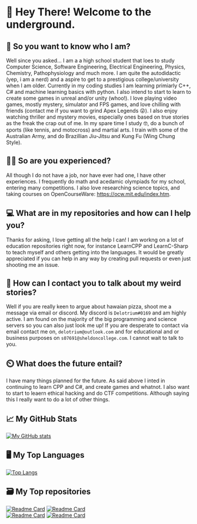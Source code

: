 # 👋 Hey There! Welcome to the underground.

## 🤔 So you want to know who I am?
Well since you asked...
I am a a high school student that loes to study Computer Science, Software Engineering, Electrical Engineering, Physics, Chemistry, Pathophysiology and much more. I am quite the autodidactic (yep, i am a nerd) and a aspire to get to a prestigious college/university when I am older. Currently in my coding studies I am learning primiarly C++, C# and machine learning basics with python. I also intend to start to learn to create some games in unreal and/or unity (whoo!). I love playing video games, mostly mystery, simulator and FPS games, and love chilling with friends (contact me if you want to grind Apex Legends 😜). I also enjoy watching thriller and mystery movies, especially ones based on true stories as the freak the crap out of me. In my spare time I study 🤓, do a bunch of sports (like tennis, and motocross) and martial arts. I train with some of the Australian Army, and do Brazillian Jiu-Jitsu and Kung Fu (Wing Chung Style).

## 👨‍🏭 So are you experienced?

All though I do not have a job, nor have ever had one, I have other experiences. I frequently do math and acedamic olympiads for my school, entering many competitions. I also love researching science topics, and taking courses on  OpenCourseWare: https://ocw.mit.edu/index.htm.

## 💻 What are in my repositories and how can I help you?

Thanks for asking, I love getting all the help I can! I am workng on a lot of education repositories right now, for instance LearnCPP and LearnC-Sharp to teach myself and others getting into the languages. It would be greatly appreciated if you can help in any way by creating pull requests or even just shooting me an issue. 

## 💬 How can I contact you to talk about my weird stories?

Well if you are really keen to argue about hawaian pizza, shoot me a message via email or discord. My discord is  ``Delotrium#0169`` and am highly active. I am found on the majority of the big programming and science servers so you can also just look me up! If you are desperate to contact via email contact me on, ``delotrium@outlook.com`` and for educational and or business purposes on ``s07691@sheldoncollege.com``. I cannot wait to talk to you.

## ⏲️ What does the future entail?

I have many things planned for the future. As said above I inted in continuing to learn CPP and C#, and create games and whatnot. I also want to start to leaern ethical hacking and do CTF competitions. Although saying this I really want to do a lot of other things.

## 📈 My GitHub Stats
[![My GitHub stats](https://github-readme-stats.vercel.app/api?username=delotrium&show_icons=true&theme=github_dark&include_all_commits=true&hide_title=true)](https://github.com/anuraghazra/github-readme-stats)

## 🖥️ My Top Languages
[![Top Langs](https://github-readme-stats.vercel.app/api/top-langs/?username=delotrium&show_icons=true&theme=github_dark&hide_title=true)](https://github.com/anuraghazra/github-readme-stats)

## 🗃️ My Top repositories
[![Readme Card](https://github-readme-stats.vercel.app/api/pin/?username=delotrium&repo=LearnCPP&show_icons=true&theme=github_dark)](https://github.com/anuraghazra/github-readme-stats) 
[![Readme Card](https://github-readme-stats.vercel.app/api/pin/?username=delotrium&repo=LearsnC-Sharp&show_icons=true&theme=github_dark)](https://github.com/anuraghazra/github-readme-stats)
<br />
[![Readme Card](https://github-readme-stats.vercel.app/api/pin/?username=delotrium&repo=Ket&show_icons=true&theme=github_dark)](https://github.com/anuraghazra/github-readme-stats)
[![Readme Card](https://github-readme-stats.vercel.app/api/pin/?username=delotrium&repo=PythonPhysicsSimulator&show_icons=true&theme=github_dark)](https://github.com/anuraghazra/github-readme-stats)
